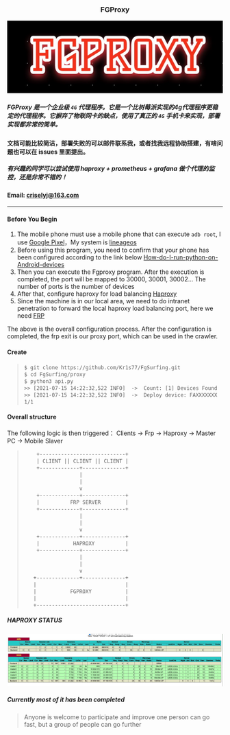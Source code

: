 <h3 align="center"> FGProxy </h2>

<p align="center"><img src="https://raw.githubusercontent.com/Kr1s77/FgSurfing/main/log.png" 
        alt="Master"></p>


##### FGProxy 是一个企业级 `4G` 代理程序。它是一个比树莓派实现的4g代理程序更稳定的代理程序。它摒弃了物联网卡的缺点，使用了真正的 `4G` 手机卡来实现，部署实现都非常的简单。

#### 文档可能比较简洁，部署失败的可以邮件联系我，或者找我远程协助搭建，有啥问题也可以在 issues 里面提出。
##### 有兴趣的同学可以尝试使用 haproxy + prometheus + grafana 做个代理的监控，还是非常不错的！
#### Email: criselyj@163.com

---

#### Before You Begin
1. The mobile phone must use a mobile phone that can execute `adb root`, I use [Google Pixel](https://en.wikipedia.org/wiki/Pixel_(1st_generation))，My system is [lineageos](https://www.lineageos.org/) 
2. Before using this program, you need to confirm that your phone has been configured according to the link below [How-do-I-run-python-on-Android-devices](https://kr1s77.github.io/2021/7/12/How-do-I-run-python-on-Android-devices/)
3. Then you can execute the Fgproxy program. After the execution is completed, the port will be mapped to 30000, 30001, 30002... The number of ports is the number of devices 
4. After that, configure haproxy for load balancing [Haproxy](https://github.com/haproxy/haproxy)
5. Since the machine is in our local area, we need to do intranet penetration to forward the local haproxy load balancing port, here we need [FRP](https://github.com/fatedier/frp)

The above is the overall configuration process. After the configuration is completed, the frp exit is our proxy port, which can be used in the crawler. 

#### Create

>   ```shell
>   $ git clone https://github.com/Kr1s77/FgSurfing.git
>   $ cd FgSurfing/proxy
>   $ python3 api.py
>   >> [2021-07-15 14:22:32,522 INFO]  ->  Count: [1] Devices Found
>   >> [2021-07-15 14:22:32,522 INFO]  ->  Deploy device: FAXXXXXXX  1/1
>   ```

#### Overall structure

The following logic is then triggered：
Clients -> Frp -> Haproxy -> Master PC -> Mobile Slaver

>         +----------------------------+
>         | CLIENT || CLIENT || CLIENT |  
>         +-------------+--------------+
>                       |
>                       |
>                       v
>         +-------------+--------------+
>         |          FRP SERVER        |
>         +-------------+--------------+
>                       |
>                       |
>                       v
>         +-------------+--------------+
>         |           HAPROXY          |
>         +-------------+--------------+
>                       |
>                       |
>                       v
>        +--------------+--------------+
>        |                             |
>        |           FGPROXY           |
>        |                             |
>        +-----------------------------+

##### HAPROXY STATUS 
<p align="center"><img src="https://raw.githubusercontent.com/Kr1s77/FgSurfing/main/haproxy.png" alt="Master"></p>

##### Currently most of it has been completed
> Anyone is welcome to participate and improve
> one person can go fast, but a group of people can go further

